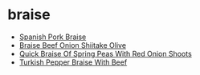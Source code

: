# braise

 * [Spanish Pork Braise](index/s/spanish-pork-braise-235849.json)
 * [Braise Beef Onion Shiitake Olive](index/b/braise-beef-onion-shiitake-olive.json)
 * [Quick Braise Of Spring Peas With Red Onion Shoots](index/q/quick-braise-of-spring-peas-with-red-onion-shoots.json)
 * [Turkish Pepper Braise With Beef](index/t/turkish-pepper-braise-with-beef.json)
